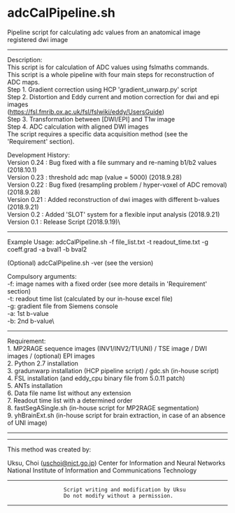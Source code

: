 # adcCalPipeline.sh

Pipeline script for calculating adc values from an anatomical image registered dwi image


----------------------------------------------------------------------------------------------------
  Description:\
    This script is for calculation of ADC values using fslmaths commands.\
    This script is a whole pipeline with four main steps for reconstruction of ADC maps.\
      Step 1. Gradient correction using HCP 'gradient_unwarp.py' script\
      Step 2. Distortion and Eddy current and motion correction for dwi and epi images\
              (https://fsl.fmrib.ox.ac.uk/fsl/fslwiki/eddy/UsersGuide)\
      Step 3. Transformation between [DWI/EPI] and T1w image\
      Step 4. ADC calculation with aligned DWI images\
    The script requires a specific data acquisition method (see the 'Requirement' section).

  Development History:\
    Version 0.24 : Bug fixed with a file summary and re-naming b1/b2 values (2018.10.1)\
    Version 0.23 : threshold adc map (value = 5000) (2018.9.28)\
    Version 0.22 : Bug fixed (resampling problem / hyper-voxel of ADC removal) (2018.9.28)\
    Version 0.21 : Added reconstruction of dwi images with different b-values (2018.9.21)\
    Version 0.2  : Added 'SLOT' system for a flexible input analysis (2018.9.21)\
    Version 0.1  : Release Script (2018.9.19)\

----------------------------------------------------------------------------------------------------
  Example Usage:
  adcCalPipeline.sh -f file_list.txt -t readout_time.txt -g coeff.grad -a bval1 -b bval2

  (Optional)
  adcCalPipeline.sh -ver (see the version)

  Compulsory arguments:\
      -f:  image names with a fixed order (see more details in 'Requirement' section)\
      -t:  readout time list (calculated by our in-house excel file)\
      -g:  gradient file from Siemens console\
      -a:  1st b-value\
      -b:  2nd b-value\
      
----------------------------------------------------------------------------------------------------

Requirement:\
    1. MP2RAGE sequence images (INV1/INV2/T1/UNI) / TSE image / DWI images / (optional) EPI images\
    2. Python 2.7 installation\
    3. gradunwarp installation (HCP pipeline script) / gdc.sh (in-house script)\
    4. FSL installation (and eddy_cpu binary file from 5.0.11 patch)\
    5. ANTs installation\
    6. Data file name list without any extension\
    7. Readout time list with a determined order\
    8. fastSegASingle.sh (in-house script for MP2RAGE segmentation)\
    9. yhBrainExt.sh (in-house script for brain extraction, in case of an absence of UNI image)
    
---------------------------------------------------------------------------------------------------

---------------------------------------------------------------------------------------------------

  This method was created by:

  Uksu, Choi (uschoi@nict.go.jp)
  Center for Information and Neural Networks
  National Institute of Information and Communications Technology
  
---------------------------------------------------------------------------------------------------
                      Script writing and modification by Uksu
                      Do not modify without a permission.
---------------------------------------------------------------------------------------------------

